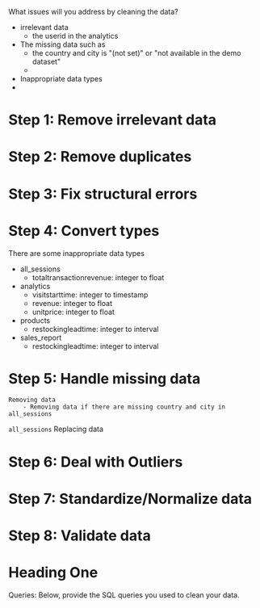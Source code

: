 What issues will you address by cleaning the data?
- irrelevant data
  - the userid in the analytics
- The missing data such as
  - the country and city is "(not set)" or "not available in the demo dataset"
  - 
- Inappropriate data types
- 



# Step 1: Remove irrelevant data

# Step 2: Remove duplicates
# Step 3: Fix structural errors
# Step 4: Convert types
There are some inappropriate data types
- all_sessions
    - totaltransactionrevenue: integer to float
-  analytics
    - visitstarttime: integer to timestamp
    - revenue: integer to float
    - unitprice: integer to float
- products
    - restockingleadtime: integer to interval
- sales_report
    - restockingleadtime: integer to interval
 # Step 5: Handle missing data
    Removing data
        - Removing data if there are missing country and city in all_sessions
```all_sessions```
    Replacing data

# Step 6: Deal with Outliers
# Step 7: Standardize/Normalize data
# Step 8: Validate data


# Heading One
Queries:
Below, provide the SQL queries you used to clean your data.
